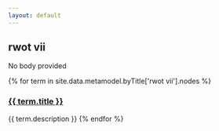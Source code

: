 ```yaml
---
layout: default
---
```

<style>
.initial-content {
  padding-left:5%;
  padding-right:25px;
}
</style>

## rwot vii

No body provided

{% for term in site.data.metamodel.byTitle['rwot vii'].nodes %}
### <a href='/_pages/embed?t={{ term.title }}'>{{ term.title }}</a>

{{ term.description }}
{% endfor %}
